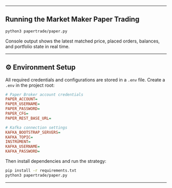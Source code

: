
---

## Running the Market Maker Paper Trading

```bash
python3 papertrade/paper.py
```

Console output shows the latest matched price, placed orders, balances, and portfolio state in real time.

---

## ⚙️ Environment Setup

All required credentials and configurations are stored in a `.env` file.
Create a `.env` in the project root:

```ini
# Paper Broker account credentials
PAPER_ACCOUNT=
PAPER_USERNAME=
PAPER_PASSWORD=
PAPER_CFG=
PAPER_REST_BASE_URL=

# Kafka connection settings
KAFKA_BOOTSTRAP_SERVERS=
KAFKA_TOPIC=
INSTRUMENT=
KAFKA_USERNAME=
KAFKA_PASSWORD=
```

Then install dependencies and run the strategy:

```bash
pip install -r requirements.txt
python3 papertrade/paper.py
```

---
